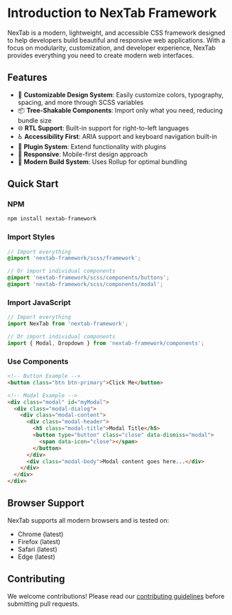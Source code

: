 # Introduction to NexTab Framework

NexTab is a modern, lightweight, and accessible CSS framework designed to help developers build
beautiful and responsive web applications. With a focus on modularity, customization, and developer
experience, NexTab provides everything you need to create modern web interfaces.

## Features

- 🎨 **Customizable Design System**: Easily customize colors, typography, spacing, and more through
  SCSS variables
- 📦 **Tree-Shakable Components**: Import only what you need, reducing bundle size
- 🌐 **RTL Support**: Built-in support for right-to-left languages
- ♿ **Accessibility First**: ARIA support and keyboard navigation built-in
- 🔌 **Plugin System**: Extend functionality with plugins
- 📱 **Responsive**: Mobile-first design approach
- 🎯 **Modern Build System**: Uses Rollup for optimal bundling

## Quick Start

### NPM

```bash
npm install nextab-framework
```

### Import Styles

```scss
// Import everything
@import 'nextab-framework/scss/framework';

// Or import individual components
@import 'nextab-framework/scss/components/buttons';
@import 'nextab-framework/scss/components/modal';
```

### Import JavaScript

```javascript
// Import everything
import NexTab from 'nextab-framework';

// Or import individual components
import { Modal, Dropdown } from 'nextab-framework/components';
```

### Use Components

```html
<!-- Button Example -->
<button class="btn btn-primary">Click Me</button>

<!-- Modal Example -->
<div class="modal" id="myModal">
  <div class="modal-dialog">
    <div class="modal-content">
      <div class="modal-header">
        <h5 class="modal-title">Modal Title</h5>
        <button type="button" class="close" data-dismiss="modal">
          <span data-icon="close"></span>
        </button>
      </div>
      <div class="modal-body">Modal content goes here...</div>
    </div>
  </div>
</div>
```

## Browser Support

NexTab supports all modern browsers and is tested on:

- Chrome (latest)
- Firefox (latest)
- Safari (latest)
- Edge (latest)

## Contributing

We welcome contributions! Please read our [contributing guidelines](CONTRIBUTING.md) before
submitting pull requests.
